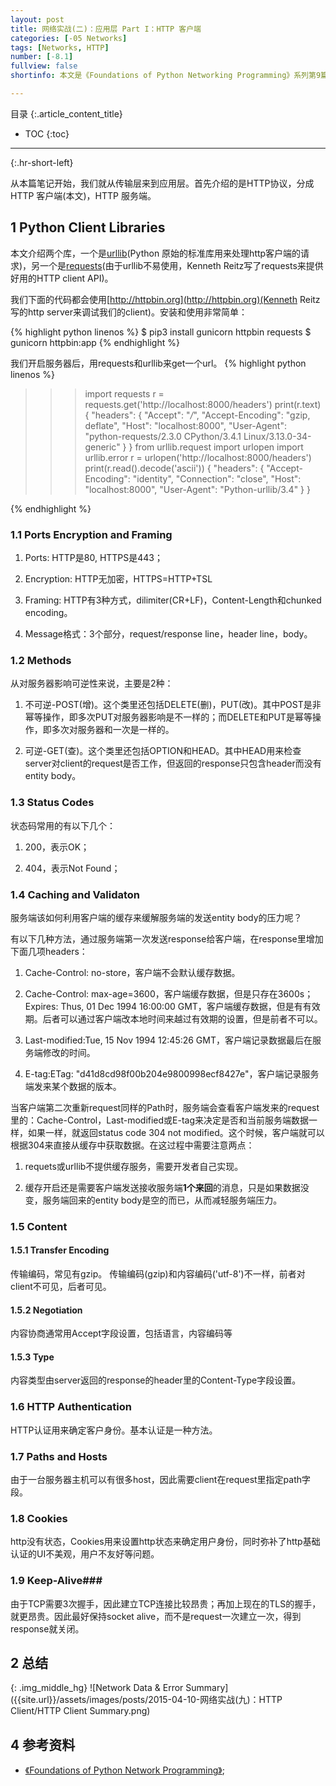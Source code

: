 ```yaml
---
layout: post
title: 网络实战(二)：应用层 Part I：HTTP 客户端
categories: [-05 Networks]
tags: [Networks, HTTP]
number: [-8.1]
fullview: false
shortinfo: 本文是《Foundations of Python Networking Programming》系列第9篇笔记《HTTP 客户端》。

---
```

目录
{:.article_content_title}


* TOC
{:toc}

---
{:.hr-short-left}

从本篇笔记开始，我们就从传输层来到应用层。首先介绍的是HTTP协议，分成HTTP 客户端(本文)，HTTP 服务端。

## 1 Python Client Libraries ##

本文介绍两个库，一个是[urllib](https://docs.python.org/3/library/urllib.html)(Python 原始的标准库用来处理http客户端的请求)，另一个是[requests](http://docs.python-requests.org/en/master/)(由于urllib不易使用，Kenneth Reitz写了requests来提供好用的HTTP client API)。

我们下面的代码都会使用[http://httpbin.org](http://httpbin.org)(Kenneth Reitz写的http server来调试我们的client)。安装和使用非常简单：

{% highlight python linenos %}
$ pip3 install gunicorn httpbin requests
$ gunicorn httpbin:app
{% endhighlight %}

我们开启服务器后，用requests和urllib来get一个url。
{% highlight python linenos %}
>>> import requests
>>> r = requests.get('http://localhost:8000/headers')
>>> print(r.text)
{
  "headers": {
    "Accept": "*/*",
    "Accept-Encoding": "gzip, deflate",
    "Host": "localhost:8000",
    "User-Agent": "python-requests/2.3.0 CPython/3.4.1 Linux/3.13.0-34-generic"
} }
>>> from urllib.request import urlopen
>>> import urllib.error
>>> r = urlopen('http://localhost:8000/headers')
>>> print(r.read().decode('ascii'))
{
  "headers": {
    "Accept-Encoding": "identity",
    "Connection": "close",
    "Host": "localhost:8000",
    "User-Agent": "Python-urllib/3.4"
} }

{% endhighlight %}

### 1.1 Ports Encryption and Framing ###

1. Ports: HTTP是80, HTTPS是443；

2. Encryption: HTTP无加密，HTTPS=HTTP+TSL

3. Framing: HTTP有3种方式，dilimiter(CR+LF)，Content-Length和chunked encoding。

4. Message格式：3个部分，request/response line，header line，body。

### 1.2 Methods ###

从对服务器影响可逆性来说，主要是2种：

1. 不可逆-POST(增)。这个类里还包括DELETE(删)，PUT(改)。其中POST是非幂等操作，即多次PUT对服务器影响是不一样的；而DELETE和PUT是幂等操作，即多次对服务器和一次是一样的。

2. 可逆-GET(查)。这个类里还包括OPTION和HEAD。其中HEAD用来检查server对client的request是否工作，但返回的response只包含header而没有entity body。

### 1.3 Status Codes ###

状态码常用的有以下几个：

1. 200，表示OK；

2. 404，表示Not Found；

### 1.4 Caching and Validaton ###

服务端该如何利用客户端的缓存来缓解服务端的发送entity body的压力呢？

有以下几种方法，通过服务端第一次发送response给客户端，在response里增加下面几项headers：

1. Cache-Control: no-store，客户端不会默认缓存数据。

2. Cache-Control: max-age=3600，客户端缓存数据，但是只存在3600s；Expires: Thus, 01 Dec 1994 16:00:00 GMT，客户端缓存数据，但是有有效期。后者可以通过客户端改本地时间来越过有效期的设置，但是前者不可以。

3. Last-modified:Tue, 15 Nov 1994 12:45:26 GMT，客户端记录数据最后在服务端修改的时间。

4. E-tag:ETag: "d41d8cd98f00b204e9800998ecf8427e"，客户端记录服务端发来某个数据的版本。

当客户端第二次重新request同样的Path时，服务端会查看客户端发来的request里的：Cache-Control，Last-modified或E-tag来决定是否和当前服务端数据一样，如果一样，就返回status code 304 not modified。这个时候，客户端就可以根据304来直接从缓存中获取数据。在这过程中需要注意两点：

1. requets或urllib不提供缓存服务，需要开发者自己实现。

2. 缓存开启还是需要客户端发送接收服务端**1个来回**的消息，只是如果数据没变，服务端回来的entity body是空的而已，从而减轻服务端压力。


### 1.5 Content ###

#### 1.5.1 Transfer Encoding ####

传输编码，常见有gzip。
传输编码(gzip)和内容编码('utf-8')不一样，前者对client不可见，后者可见。

#### 1.5.2 Negotiation ####

内容协商通常用Accept字段设置，包括语言，内容编码等

#### 1.5.3 Type ####

内容类型由server返回的response的header里的Content-Type字段设置。

### 1.6 HTTP Authentication ###

HTTP认证用来确定客户身份。基本认证是一种方法。

### 1.7 Paths and Hosts ###

由于一台服务器主机可以有很多host，因此需要client在request里指定path字段。

### 1.8 Cookies ###

http没有状态，Cookies用来设置http状态来确定用户身份，同时弥补了http基础认证的UI不美观，用户不友好等问题。

### 1.9 Keep-Alive###

由于TCP需要3次握手，因此建立TCP连接比较昂贵；再加上现在的TLS的握手，就更昂贵。因此最好保持socket alive，而不是request一次建立一次，得到response就关闭。

## 2 总结 ##


{: .img_middle_hg}
![Network Data & Error Summary]({{site.url}}/assets/images/posts/2015-04-10-网络实战(九)：HTTP Client/HTTP Client Summary.png)

## 4 参考资料 ##

- [《Foundations of Python Network Programming》](https://www.amazon.com/Foundations-Python-Network-Programming-Brandon/dp/1430258543/ref=sr_1_1/159-7715257-2675343?s=books&ie=UTF8&qid=1474899055&sr=1-1&keywords=foundations+of+python+network+programming);





